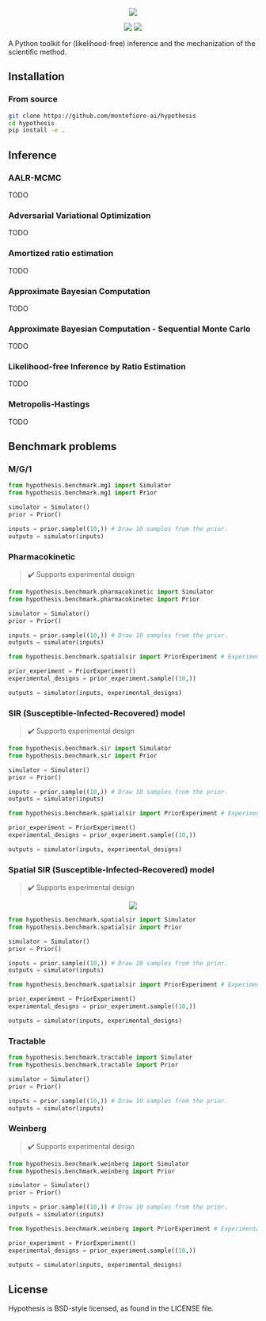 <p align="center">
    <img src="https://github.com/montefiore-ai/hypothesis/blob/master/.github/images/logo.png?raw=true" />
</p>

<p align="center">
    <img src="https://img.shields.io/badge/hypothesis-v0.0.3.ALPHA-blue.svg" />
    <img src="https://img.shields.io/badge/license-BSD-lightgrey.svg" />
</p>

A Python toolkit for (likelihood-free) inference and the mechanization of the scientific method.

## Installation

### From source

```sh
git clone https://github.com/montefiore-ai/hypothesis
cd hypothesis
pip install -e .
```

## Inference

### AALR-MCMC

TODO

### Adversarial Variational Optimization

TODO

### Amortized ratio estimation

TODO

### Approximate Bayesian Computation

TODO

### Approximate Bayesian Computation - Sequential Monte Carlo

TODO

### Likelihood-free Inference by Ratio Estimation

TODO

### Metropolis-Hastings

TODO

## Benchmark problems

### M/G/1

```python
from hypothesis.benchmark.mg1 import Simulator
from hypothesis.benchmark.mg1 import Prior

simulator = Simulator()
prior = Prior()

inputs = prior.sample((10,)) # Draw 10 samples from the prior.
outputs = simulator(inputs)
```

### Pharmacokinetic

> :heavy_check_mark: Supports experimental design

```python
from hypothesis.benchmark.pharmacokinetic import Simulator
from hypothesis.benchmark.pharmacokinetec import Prior

simulator = Simulator()
prior = Prior()

inputs = prior.sample((10,)) # Draw 10 samples from the prior.
outputs = simulator(inputs)

from hypothesis.benchmark.spatialsir import PriorExperiment # Experimental design space

prior_experiment = PriorExperiment()
experimental_designs = prior_experiment.sample((10,))

outputs = simulator(inputs, experimental_designs)
```

### SIR (Susceptible-Infected-Recovered) model

> :heavy_check_mark: Supports experimental design

```python
from hypothesis.benchmark.sir import Simulator
from hypothesis.benchmark.sir import Prior

simulator = Simulator()
prior = Prior()

inputs = prior.sample((10,)) # Draw 10 samples from the prior.
outputs = simulator(inputs)

from hypothesis.benchmark.spatialsir import PriorExperiment # Experimental design space

prior_experiment = PriorExperiment()
experimental_designs = prior_experiment.sample((10,))

outputs = simulator(inputs, experimental_designs)
```

### Spatial SIR (Susceptible-Infected-Recovered) model

> :heavy_check_mark: Supports experimental design

<p align="center">
  <img src="https://github.com/montefiore-ai/hypothesis/blob/master/.github/images/benchmark-spatialsir.gif?raw=true" />
</p>

```python
from hypothesis.benchmark.spatialsir import Simulator
from hypothesis.benchmark.spatialsir import Prior

simulator = Simulator()
prior = Prior()

inputs = prior.sample((10,)) # Draw 10 samples from the prior.
outputs = simulator(inputs)

from hypothesis.benchmark.spatialsir import PriorExperiment # Experimental design space

prior_experiment = PriorExperiment()
experimental_designs = prior_experiment.sample((10,))

outputs = simulator(inputs, experimental_designs)
```

### Tractable

```python
from hypothesis.benchmark.tractable import Simulator
from hypothesis.benchmark.tractable import Prior

simulator = Simulator()
prior = Prior()

inputs = prior.sample((10,)) # Draw 10 samples from the prior.
outputs = simulator(inputs)
```

### Weinberg

> :heavy_check_mark: Supports experimental design

```python
from hypothesis.benchmark.weinberg import Simulator
from hypothesis.benchmark.weinberg import Prior

simulator = Simulator()
prior = Prior()

inputs = prior.sample((10,)) # Draw 10 samples from the prior.
outputs = simulator(inputs)

from hypothesis.benchmark.weinberg import PriorExperiment # Experimental design space

prior_experiment = PriorExperiment()
experimental_designs = prior_experiment.sample((10,))

outputs = simulator(inputs, experimental_designs)
```

## License

Hypothesis is BSD-style licensed, as found in the LICENSE file.
